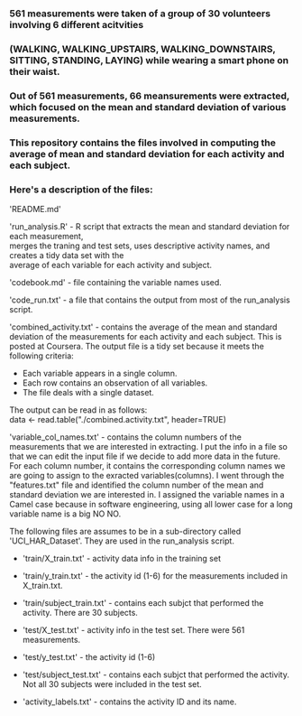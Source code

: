 ### 561 measurements were taken of a group of 30 volunteers involving 6 different acitvities
### (WALKING, WALKING_UPSTAIRS, WALKING_DOWNSTAIRS, SITTING, STANDING, LAYING) while wearing a smart phone on their waist.
### Out of 561 measurements, 66 meansurements were extracted, which focused on the mean and standard deviation of various measurements.  


### This repository contains the files involved in computing the average of mean and standard deviation for each activity and each subject.
### Here's a description of the files:

'README.md'


'run_analysis.R' - R script that extracts the mean and standard deviation for each measurement,  
merges the traning and test sets, uses descriptive activity names, and creates a tidy data set with the   
average of each variable for each activity and subject.  


'codebook.md' - file containing the variable names used.


'code_run.txt' - a file that contains the output from most of the run_analysis script.


'combined_activity.txt' - contains the average of the mean and standard deviation of the measurements for each activity and each subject.  This is posted at Coursera.
The output file is a tidy set because it meets the following criteria:

  * Each variable appears in a single column.  
  * Each row contains an observation of all variables.  
  * The file deals with a single dataset.  

The output can be read in as follows:  
    data <- read.table("./combined.activity.txt", header=TRUE)


'variable_col_names.txt' - contains the column numbers of the measurements that we are interested in extracting. I put the info in a file so that we can edit the input file if we decide to add more data in the future.  For each column number, it contains the corresponding column names we are going to assign to the exracted variables(columns).  I went through the "features.txt" file and identified the column number of the mean and standard deviation we are interested in.
I assigned the variable names in a Camel case because in software engineering, using all lower case for a long variable name is a big NO NO.


The following files are assumes to be in a sub-directory called 'UCI_HAR_Dataset'. 
They are used in the run_analysis script.


  * 'train/X_train.txt' - activity data info in the training set

  * 'train/y_train.txt' - the activity id (1-6) for the measurements included in X_train.txt.

  * 'train/subject_train.txt' - contains each subjct that performed the activity.  There are 30 subjects.

  * 'test/X_test.txt' - activity info in the test set.  There were 561 measurements.

  * 'test/y_test.txt' - the activity id (1-6)

  * 'test/subject_test.txt' - contains each subjct that performed the activity.   
Not all 30 subjects were included in the test set.

  * 'activity_labels.txt' - contains the activity ID and its name.